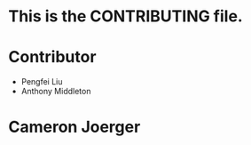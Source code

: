 # This is the CONTRIBUTING file.

# Contributor
* Pengfei Liu
* Anthony Middleton
# Cameron Joerger
